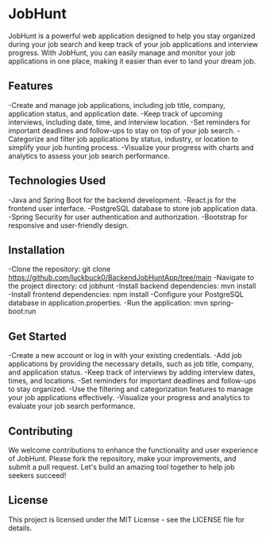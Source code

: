 
# JobHunt

JobHunt is a powerful web application designed to help you stay organized during your job search 
and keep track of your job applications and interview progress. With JobHunt, you can easily manage
and monitor your job applications in one place, making it easier than ever to land your dream job.

## Features
-Create and manage job applications, including job title, company, application status, and application date.
-Keep track of upcoming interviews, including date, time, and interview location.
-Set reminders for important deadlines and follow-ups to stay on top of your job search.
-Categorize and filter job applications by status, industry, or location to simplify your job hunting process.
-Visualize your progress with charts and analytics to assess your job search performance.


## Technologies Used
-Java and Spring Boot for the backend development.
-React.js for the frontend user interface.
-PostgreSQL database to store job application data.
-Spring Security for user authentication and authorization.
-Bootstrap for responsive and user-friendly design.


## Installation
-Clone the repository: git clone https://github.com/luckbuck0/BackendJobHuntApp/tree/main
-Navigate to the project directory: cd jobhunt
-Install backend dependencies: mvn install
-Install frontend dependencies: npm install
-Configure your PostgreSQL database in application.properties.
-Run the application: mvn spring-boot:run


## Get Started
-Create a new account or log in with your existing credentials.
-Add job applications by providing the necessary details, such as job title, company, and application status.
-Keep track of interviews by adding interview dates, times, and locations.
-Set reminders for important deadlines and follow-ups to stay organized.
-Use the filtering and categorization features to manage your job applications effectively.
-Visualize your progress and analytics to evaluate your job search performance.


## Contributing
We welcome contributions to enhance the functionality and user experience of JobHunt. Please fork the repository, make your improvements, and submit a pull request. Let's build an amazing tool together to help job seekers succeed!

## License
This project is licensed under the MIT License - see the LICENSE file for details.